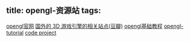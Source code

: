 title: opengl-资源站
tags:
---


[opengl官网](http://www.opengl.org/)
[国外的 3D 游戏引擎的相关站点(豆瓣)](http://www.douban.com/group/topic/28822339/)
[opengl基础教程](http://www.zeuscmd.com/tutorials/opengl/index.php)
[opengl-tutorial](http://www.opengl-tutorial.org/)
[code project](http://www.codeproject.com/Articles/1418/A-class-to-easily-generate-AVI-video-with-OpenGL-a)
